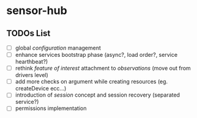 # sensor-hub

## TODOs List
- [ ] global *configuration* management
- [ ] enhance services bootstrap phase (async?, load order?, service hearthbeat?) 
- [ ] rethink *feature of interest* attachment to *observations* (move out from drivers level)
- [ ] add more checks on argument while creating resources (eg. createDevice ecc...)
- [ ] introduction of *session* concept and session recovery (separated service?)
- [ ] permissions implementation
